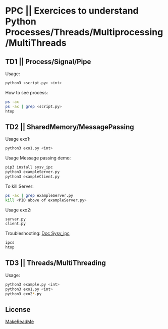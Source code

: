 # PPC || Exercices to understand Python Processes/Threads/Multiprocessing/MultiThreads  

## TD1 || Process/Signal/Pipe
Usage: 
```bash
python3 <script.py> <int>
```

How to see process:

```bash
ps -ax
ps -ax | grep <script.py>
htop
```

## TD2 || SharedMemory/MessagePassing
Usage exo1:
```bash
python3 exo1.py <int>
```

Usage Message passing demo:
```bash
pip3 install sysv_ipc
python3 exampleServer.py 
python3 exampleClient.py
```

To kill Server:
```bash
ps -ax | grep exampleServer.py
kill <PID above of exampleServer.py>
```

Usage exo2:
```bash
server.py
client.py
```

Troubleshooting:
[Doc Sysv_ipc](http://semanchuk.com/philip/sysv_ipc/#message_queue)

```bash
ipcs
htop
```

## TD3 || Threads/MultiThreading
Usage:
```bash
python3 example.py <int>
python3 exo1.py <int>
python3 exo2*.py
```




## License

[MakeReadMe](https://www.makeareadme.com/)
